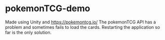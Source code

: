 # pokemonTCG-demo

Made using Unity and https://pokemontcg.io/
The pokemonTCG API has a problem and sometimes fails to load the cards. Restarting the application so far is the only solution.
